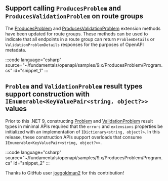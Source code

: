 <!-- Add this include to WN9 
[!INCLUDE[](~/release-notes/aspnetcore-9/includes/prob_validation.md)]
-->
## Support calling `ProducesProblem` and `ProducesValidationProblem` on route groups

The [ProducesProblem](/dotnet/api/microsoft.aspnetcore.http.openapiroutehandlerbuilderextensions.producesproblem) and [ProducesValidationProblem](/dotnet/api/microsoft.aspnetcore.http.openapiroutehandlerbuilderextensions.producesvalidationproblem) extension methods have been updated for route groups. These methods can be used to indicate that all endpoints in a route group can return `ProblemDetails` or `ValidationProblemDetails` responses for the purposes of OpenAPI metadata.

:::code language="csharp" source="~/fundamentals/openapi/samples/9.x/ProducesProblem/Program.cs" id="snippet_1" :::

## `Problem` and `ValidationProblem` result types support construction with `IEnumerable<KeyValuePair<string, object?>>` values

Prior to this .NET 9, constructing [Problem](/dotnet/api/microsoft.aspnetcore.http.typedresults.problem) and [ValidationProblem](/dotnet/api/microsoft.aspnetcore.http.typedresults.validationproblem) result types in minimal APIs required that the `errors` and `extensions` properties be initialized with an implementation of `IDictionary<string, object?>`. In this release, these construction APIs support overloads that consume `IEnumerable<KeyValuePair<string, object?>>`.

:::code language="csharp" source="~/fundamentals/openapi/samples/9.x/ProducesProblem/Program.cs" id="snippet_2" :::

Thanks to GitHub user [joegoldman2](https://github.com/joegoldman2) for this contribution!